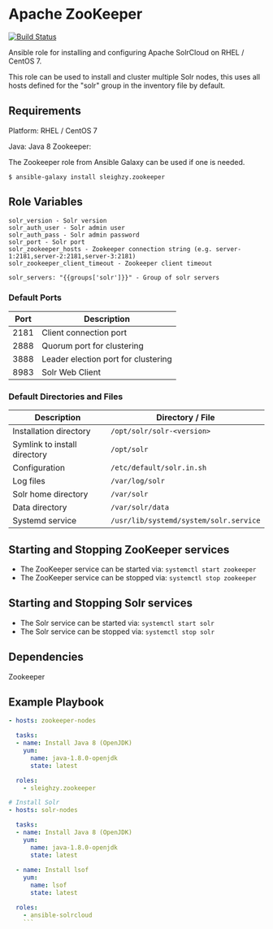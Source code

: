 # Apache ZooKeeper

[![Build Status](https://travis-ci.org/boringguy/ansible-solrcloud.svg?branch=master)](https://travis-ci.org/boringguy/ansible-solrcloud)

Ansible role for installing and configuring Apache SolrCloud on RHEL / CentOS 7.

This role can be used to install and cluster multiple Solr nodes, this uses all hosts defined for the "solr" group
in the inventory file by default.

## Requirements

Platform: RHEL / CentOS 7

Java: Java 8
Zookeeper: 

The Zookeeper role from Ansible Galaxy can be used if one is needed.

`$ ansible-galaxy install sleighzy.zookeeper`

## Role Variables

    solr_version - Solr version
    solr_auth_user - Solr admin user
    solr_auth_pass - Solr admin password
    solr_port - Solr port
    solr_zookeeper_hosts - Zookeeper connection string (e.g. server-1:2181,server-2:2181,server-3:2181)
    solr_zookeeper_client_timeout - Zookeeper client timeout

    solr_servers: "{{groups['solr']}}" - Group of solr servers


### Default Ports

| Port | Description |
|------|-------------|
| 2181 | Client connection port |
| 2888 | Quorum port for clustering |
| 3888 | Leader election port for clustering |
| 8983 | Solr Web Client |


### Default Directories and Files

 Description                               | Directory / File 
-------------------------------------------|------------------
Installation directory                     | `/opt/solr/solr-<version>`
Symlink to install directory               | `/opt/solr` 
Configuration                              | `/etc/default/solr.in.sh` 
Log files                                  | `/var/log/solr` 
Solr home directory                        | `/var/solr`
Data directory                             | `/var/solr/data` 
Systemd service                            | `/usr/lib/systemd/system/solr.service` 

## Starting and Stopping ZooKeeper services
* The ZooKeeper service can be started via: `systemctl start zookeeper`
* The ZooKeeper service can be stopped via: `systemctl stop zookeeper`

## Starting and Stopping Solr services
* The Solr service can be started via: `systemctl start solr`
* The Solr service can be stopped via: `systemctl stop solr`

## Dependencies

Zookeeper

## Example Playbook

```yaml
- hosts: zookeeper-nodes

  tasks:
  - name: Install Java 8 (OpenJDK)
    yum:
      name: java-1.8.0-openjdk
      state: latest

  roles:
    - sleighzy.zookeeper

# Install Solr
- hosts: solr-nodes

  tasks:
  - name: Install Java 8 (OpenJDK)
    yum:
      name: java-1.8.0-openjdk
      state: latest
      
  - name: Install lsof
    yum:
      name: lsof
      state: latest

  roles:
    - ansible-solrcloud
    ```